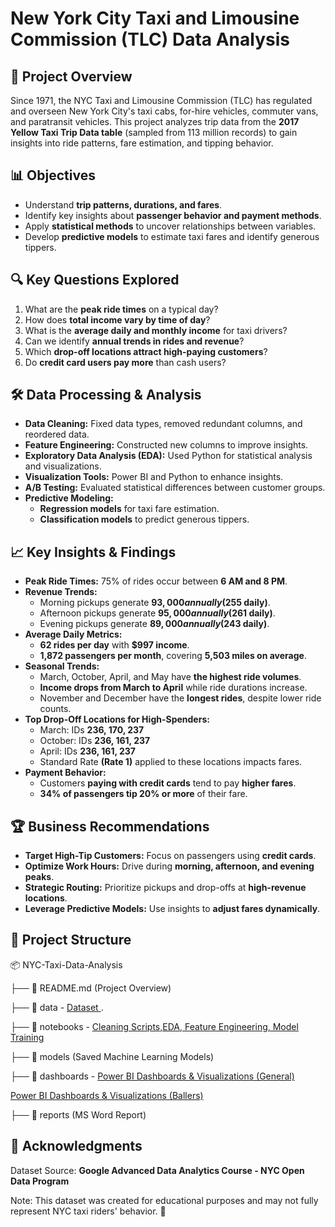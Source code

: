 # **New York City Taxi and Limousine Commission (TLC) Data Analysis**

## **📌 Project Overview**
Since 1971, the NYC Taxi and Limousine Commission (TLC) has regulated and overseen New York City's taxi cabs, for-hire vehicles, commuter vans, and paratransit vehicles. This project analyzes trip data from the **2017 Yellow Taxi Trip Data table** (sampled from 113 million records) to gain insights into ride patterns, fare estimation, and tipping behavior.

## **📊 Objectives**
- Understand **trip patterns, durations, and fares**.
- Identify key insights about **passenger behavior and payment methods**.
- Apply **statistical methods** to uncover relationships between variables.
- Develop **predictive models** to estimate taxi fares and identify generous tippers.

## **🔍 Key Questions Explored**
1. What are the **peak ride times** on a typical day?
2. How does **total income vary by time of day**?
3. What is the **average daily and monthly income** for taxi drivers?
4. Can we identify **annual trends in rides and revenue**?
5. Which **drop-off locations attract high-paying customers**?
6. Do **credit card users pay more** than cash users?

## **🛠️ Data Processing & Analysis**
- **Data Cleaning:** Fixed data types, removed redundant columns, and reordered data.
- **Feature Engineering:** Constructed new columns to improve insights.
- **Exploratory Data Analysis (EDA):** Used Python for statistical analysis and visualizations.
- **Visualization Tools:** Power BI and Python to enhance insights.
- **A/B Testing:** Evaluated statistical differences between customer groups.
- **Predictive Modeling:**
  - **Regression models** for taxi fare estimation.
  - **Classification models** to predict generous tippers.

## **📈 Key Insights & Findings**
- **Peak Ride Times:** 75% of rides occur between **6 AM and 8 PM**.
- **Revenue Trends:**
  - Morning pickups generate **$93,000 annually ($255 daily)**.
  - Afternoon pickups generate **$95,000 annually ($261 daily)**.
  - Evening pickups generate **$89,000 annually ($243 daily)**.
- **Average Daily Metrics:**
  - **62 rides per day** with **$997 income**.
  - **1,872 passengers per month**, covering **5,503 miles on average**.
- **Seasonal Trends:**
  - March, October, April, and May have **the highest ride volumes**.
  - **Income drops from March to April** while ride durations increase.
  - November and December have the **longest rides**, despite lower ride counts.
- **Top Drop-Off Locations for High-Spenders:**
  - March: IDs **236, 170, 237**
  - October: IDs **236, 161, 237**
  - April: IDs **236, 161, 237**
  - Standard Rate **(Rate 1)** applied to these locations impacts fares.
- **Payment Behavior:**
  - Customers **paying with credit cards** tend to pay **higher fares**.
  - **34% of passengers tip 20% or more** of their fare.

## **🏆 Business Recommendations**
- **Target High-Tip Customers:** Focus on passengers using **credit cards**.
- **Optimize Work Hours:** Drive during **morning, afternoon, and evening peaks**.
- **Strategic Routing:** Prioritize pickups and drop-offs at **high-revenue locations**.
- **Leverage Predictive Models:** Use insights to **adjust fares dynamically**.

## **📂 Project Structure**

📦 NYC-Taxi-Data-Analysis

├── 📄 README.md (Project Overview)

├── 📁 data  -  <a href = https://github.com/Titanking333/Taxi-Data-Project/blob/main/2017_Yellow_Taxi_Trip_Data.csv> Dataset  </a>.

├── 📁 notebooks - <a href = https://github.com/Titanking333/Taxi-Data-Project/blob/main/New%20York%20City%20Taxi%20and%20Limousine%20Commission%20(TLC).ipynb> Cleaning Scripts,EDA, Feature Engineering, Model Training </a>

├── 📁 models (Saved Machine Learning Models)

├── 📁 dashboards -  <a href = https://github.com/Titanking333/Taxi-Data-Project/blob/main/Taxi%20data%20Insight%20Report.pbix> Power BI Dashboards & Visualizations (General) </a>

<a href = https://github.com/Titanking333/Taxi-Data-Project/blob/main/Taxi%20Total%20amount%20and%20tip%20above%20average.pbix> Power BI Dashboards & Visualizations (Ballers) </a>

├── 📁 reports (MS Word Report)


## **📢 Acknowledgments**
Dataset Source: **Google Advanced Data Analytics Course - NYC Open Data Program**

Note: This dataset was created for educational purposes and may not fully represent NYC taxi riders' behavior. 🚕




